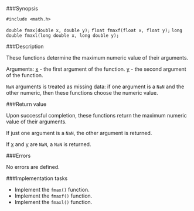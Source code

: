 ###Synopsis

`#include <math.h>`

`double fmax(double x, double y);`
`float fmaxf(float x, float y);`
`long double fmaxl(long double x, long double y);`

###Description

These functions  determine the maximum numeric value of their arguments.

Arguments:
<u>x</u> - the first argument of the function.
<u>y</u> - the second argument of the function.

`NaN` arguments is treated as missing data: if one argument is a `NaN` and the other numeric, then these functions  choose the numeric value. 

###Return value

Upon successful completion, these functions  return the maximum numeric value of their arguments.

If just one argument is a `NaN`, the other argument is returned.

If <u>x</u> and <u>y</u> are `NaN`, a `NaN` is returned. 

###Errors

No errors are defined.
    
###Implementation tasks

 * Implement the `fmax()` function.
 * Implement the `fmaxf()` function.
 * Implement the `fmaxl()` function.
